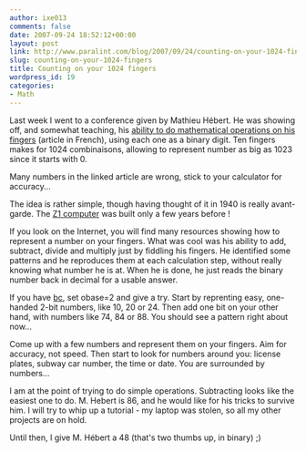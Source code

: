 ```yaml
---
author: ixe013
comments: false
date: 2007-09-24 18:52:12+00:00
layout: post
link: http://www.paralint.com/blog/2007/09/24/counting-on-your-1024-fingers/
slug: counting-on-your-1024-fingers
title: Counting on your 1024 fingers
wordpress_id: 19
categories:
- Math
---
```


Last week I went to a conference given by Mathieu Hébert. He was showing off, and somewhat teaching, his [ ability to do mathematical operations on his fingers](http://www.cyberpresse.ca/article/20070127/CPACTUALITES/701270816/1019/CPACTUALITES) (article in French), using each one as a binary digit. Ten fingers makes for 1024 combinaisons, allowing to represent number as big as 1023 since it starts with 0.


Many numbers in the linked article are wrong, stick to your calculator for accuracy...


The idea is rather simple, though having thought of it in 1940 is really avant-garde. The [Z1 computer](http://en.wikipedia.org/wiki/Z1_%28computer%29) was built only a few years before !

If you look on the Internet, you will find many resources showing how to represent a number on your fingers. What was cool was his ability to add, subtract, divide and multiply just by fiddling his fingers. He identified some patterns and he reproduces them at each calculation step, without really knowing what number he is at. When he is done, he just reads the  binary number back in decimal for a usable answer.

If you have [bc](http://www.gnu.org/software/bc/), set obase=2 and give a try. Start by reprenting easy, one-handed 2-bit numbers, like 10, 20 or 24. Then add one bit on your other hand, with numbers like 74, 84 or 88. You should see a pattern right about now...

Come up with a few numbers and represent them on your fingers. Aim for accuracy, not speed. Then start to look for numbers around you: license plates, subway car number, the time or date. You are surrounded by numbers...

I am at the point of trying to do simple operations. Subtracting looks like the easiest one to do. M. Hebert is 86, and he would like for his tricks to survive him. I will try to whip up a tutorial - my laptop was stolen, so all my other projects are on hold.

Until then, I give M. Hébert a 48 (that's two thumbs up, in binary) ;)
